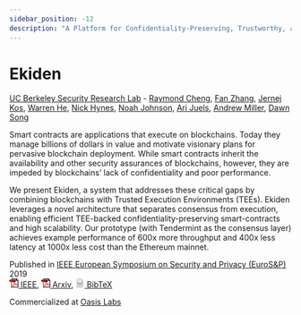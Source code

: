 ```yaml
---
sidebar_position: -12
description: "A Platform for Confidentiality-Preserving, Trustworthy, and Performant Smart Contracts"
---
```


# Ekiden

[UC Berkeley Security Research Lab](https://security.cs.berkeley.edu/) - [Raymond Cheng](https://www.raymondcheng.net/), [Fan Zhang](http://www.fanzhang.me/), [Jernej Kos](https://unico.re/), [Warren He](https://www.linkedin.com/in/warrenh), [Nick Hynes](http://github.com/nhynes), [Noah Johnson](http://people.eecs.berkeley.edu/~noahj/), [Ari Juels](http://www.arijuels.com/), [Andrew Miller](http://soc1024.ece.illinois.edu/), [Dawn Song](https://people.eecs.berkeley.edu/~dawnsong/)

Smart contracts are applications that execute on blockchains. Today they manage billions of dollars in value and motivate visionary plans for pervasive blockchain deployment. While smart contracts inherit the availability and other security assurances of blockchains, however, they are impeded by blockchains’ lack of confidentiality and poor performance.

We present Ekiden, a system that addresses these critical gaps by combining blockchains with Trusted Execution Environments (TEEs). Ekiden leverages a novel architecture that separates consensus from execution, enabling efficient TEE-backed confidentiality-preserving smart-contracts and high scalability. Our prototype (with Tendermint as the consensus layer) achieves example performance of 600x more throughput and 400x less latency at 1000x less cost than the Ethereum mainnet.

Published in [IEEE European Symposium on Security and Privacy (EuroS&P)](https://www.ieee-security.org/TC/EuroSP2019/index.php) 2019   
[![pdf](/img/ico/pdf.gif) IEEE](https://ieeexplore.ieee.org/document/8806762),
[![pdf](/img/ico/pdf.gif) Arxiv](https://arxiv.org/abs/1804.05141),
[![tex](/img/ico/tex.png) BibTeX](https://dblp.uni-trier.de/rec/bibtex/conf/eurosp/ChengZKHHJJ0S19)

Commercialized at [Oasis Labs](https://www.oasislabs.com/)